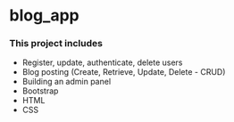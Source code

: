 # blog_app

<h3>This project includes</h3>
<ul>
<li>Register, update, authenticate, delete users</li>
<li>Blog posting (Create, Retrieve, Update, Delete - CRUD)</li>
<li>Building an admin panel</li>
<li>Bootstrap</li>
<li>HTML</li>
<li>CSS</li>
</ul>

